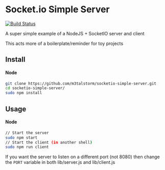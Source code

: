 # Socket.io Simple Server

[![Build Status](https://travis-ci.org/m3talstorm/socketio-simple-server.svg?branch=master)](https://travis-ci.org/m3talstorm/socketio-simple-server)

A super simple example of a NodeJS + SocketIO server and client

This acts more of a boilerplate/reminder for toy projects


## Install

#### Node

~~~ bash
git clone https://github.com/m3talstorm/socketio-simple-server.git
cd socketio-simple-server/
sudo npm install
~~~

## Usage

#### Node

~~~ bash
// Start the server
sudo npm start
// Start the client (in another shell)
sudo npm run client
~~~

If you want the server to listen on a different port (not 8080) then change the `PORT` variable in both lib/server.js and lib/client.js
